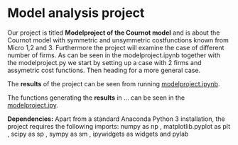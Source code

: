 # Model analysis project

Our project is titled **Modelproject of the Cournot model** and is about the Cournot model with symmetric and unsymmetric costfunctions known from Micro 1,2 and 3. Furthermore the project will examine the case of different number of firms. As can be seen in the modelproject.ipynb together with the modelproject.py we start by setting up a case with 2 firms and assymetric cost functions. Then heading for a more general case. 

The **results** of the project can be seen from running [modelproject.ipynb](modelproject.ipynb).

The functions generating the **results** in ... can be seen in the [modelproject.ipy](modelproject.ipy).

**Dependencies:** Apart from a standard Anaconda Python 3 installation, the project requires the following imports: numpy as np , matplotlib.pyplot as plt ,  scipy as sp , sympy as sm , ipywidgets as widgets  and pylab